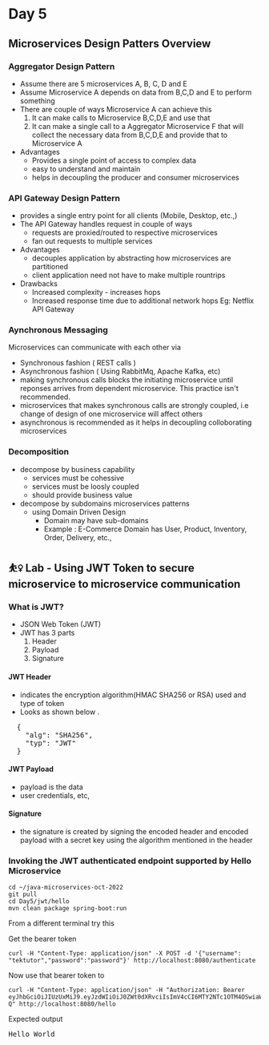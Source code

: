 # Day 5

## Microservices Design Patters Overview

### Aggregator Design Pattern
- Assume there are 5 microservices A, B, C, D and E
- Assume Microservice A depends on data from B,C,D and E to perform something
- There are couple of ways Microservice A can achieve this
   1. It can make calls to Microservice B,C,D,E and use that
   2. It can make a single call to a Aggregator Microservice F that will collect the necessary data from B,C,D,E and provide that to Microservice A
- Advantages
  - Provides a single point of access to complex data
  - easy to understand and maintain
  - helps in decoupling the producer and consumer microservices

### API Gateway Design Pattern
- provides a single entry point for all clients (Mobile, Desktop, etc.,)
- The API Gateway handles request in couple of ways
  - requests are proxied/routed to respective microservices
  - fan out requests to multiple services
- Advantages
  - decouples application by abstracting how microservices are partitioned
  - client application need not have to make multiple rountrips 
- Drawbacks
  - Increased complexity - increases hops
  - Increased response time due to additional network hops
Eg: Netflix API Gateway

### Aynchronous Messaging
Microservices can communicate with each other via
- Synchronous fashion ( REST calls )
- Asynchronous fashion ( Using RabbitMq, Apache Kafka, etc)
- making synchronous calls blocks the initiating microservice until reponses arrives from dependent microservice. This practice isn't recommended.
- microservices that makes synchronous calls are strongly coupled, i.e change of design of one microservice will affect others
- asynchronous is recommended as it helps in decoupling colloborating microservices

### Decomposition
- decompose by business capability
  - services must be cohessive
  - services must be loosly coupled
  - should provide business value
- decompose by subdomains microservices patterns
  - using Domain Driven Design
    - Domain may have sub-domains
    - Example : E-Commerce Domain has User, Product, Inventory, Order, Delivery, etc.,

## ⛹️‍♀️ Lab - Using JWT Token to secure microservice to microservice communication

### What is JWT?
- JSON Web Token (JWT)
- JWT has 3 parts
  1. Header
  2. Payload
  3. Signature

#### JWT Header 
- indicates the encryption algorithm(HMAC SHA256 or RSA) used and type of token
- Looks as shown below . 
<pre>
  {
    "alg": "SHA256",
    "typ": "JWT"
  }
</pre>

#### JWT Payload
- payload is the data
- user credentials, etc,

#### Signature
- the signature is created by signing the encoded header and encoded payload with a secret key using the algorithm mentioned in the header


### Invoking the JWT authenticated endpoint supported by Hello Microservice
```
cd ~/java-microservices-oct-2022
git pull
cd Day5/jwt/hello
mvn clean package spring-boot:run
```

From a different terminal try this

Get the bearer token
```
curl -H "Content-Type: application/json" -X POST -d '{"username": "tektutor","password":"password"}' http://localhost:8080/authenticate
```

Now use that bearer token to 
```
curl -H "Content-Type: application/json" -H "Authorization: Bearer eyJhbGciOiJIUzUxMiJ9.eyJzdWIiOiJ0ZWt0dXRvciIsImV4cCI6MTY2NTc1OTM4OSwiaWF0IjoxNjY1NzQxMzg5fQ.iOlqFUnHfhRO7cUjRVMVaw8zSzfrJp2oeWKhmRscoou__di1lsX4n6O3CWj0FKaUXOM34vky9zqjwOOhQYE0-Q" http://localhost:8080/hello
```

Expected output
<pre>
Hello World
</pre>

